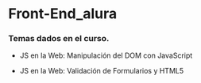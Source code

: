 # Front-End_alura

### Temas dados en el curso.

- JS en la Web: Manipulación del DOM con JavaScript

- JS en la Web: Validación de Formularios y HTML5